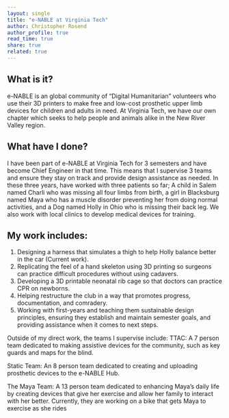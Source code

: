 ```yaml
---
layout: single
title: "e-NABLE at Virginia Tech"
author: Christopher Rosend
author_profile: true
read_time: true
share: true
related: true
---
```



## What is it?

e-NABLE is an global community of “Digital Humanitarian” volunteers who use their 3D printers to make free and low-cost prosthetic upper limb devices for children and adults in need. At Virginia Tech, we have our own chapter which seeks to help people and animals alike in the New River Valley region.

## What have I done?

I have been part of e-NABLE at Virginia Tech for 3 semesters and have become Chief Engineer in that time. This means that I supervise 3 teams and ensure they stay on track and provide design assistance as needed. In these three years, have worked with three patients so far; A child in Salem named Charli who was missing all four limbs from birth, a girl in Blacksburg named Maya who has a muscle disorder preventing her from doing normal activities, and a Dog named Holly in Ohio who is missing their back leg. We also work with local clinics to develop medical devices for training.

## My work includes:

1. Designing a harness that simulates a thigh to help Holly balance better in the car (Current work).
2. Replicating the feel of a hand skeleton using 3D printing so surgeons can practice difficult procedures without using cadavers.
3. Developing a 3D printable neonatal rib cage so that doctors can practice CPR on newborns.
4. Helping restructure the club in a way that promotes progress, documentation, and comradery.
5. Working with first-years and teaching them sustainable design principles, ensuring they establish and maintain semester goals, and providing assistance when it comes to next steps.

Outside of my direct work, the teams I supervise include:
TTAC: A 7 person team dedicated to making assistive devices for the community, such as key guards and maps for the blind.

Static Team: An 8 person team dedicated to creating and uploading prosthetic devices to the e-NABLE Hub.

The Maya Team: A 13 person team dedicated to enhancing Maya’s daily life by creating devices that give her exercise and allow her family to interact with her better. Currently, they are working on a bike that gets Maya to exercise as she rides